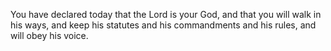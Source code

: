 You have declared today that the Lord is your God, and that you will walk in his ways, and keep his statutes and his commandments and his rules, and will obey his voice.
